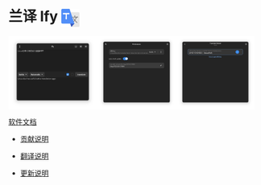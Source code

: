 # 兰译 lfy <img src="data/resources/icons/hicolor/scalable/apps/cool.ldr.lfy.svg" width = "36" height = "36" alt="兰译" align=center />

<center>
<div style="display: flex;">
    <img src="https://raw.githubusercontent.com/ldrfy/docs/main/images/main.png" alt="首页" style="width: 35%;">
    <img src="https://raw.githubusercontent.com/ldrfy/docs/main/images/preference.png" alt="设置1" style="width: 31%;">
    <img src="https://raw.githubusercontent.com/ldrfy/docs/main/images/server-preference.png" alt="设置2" style="width: 31%;">
</div>
</center>

[软件文档](https://github.com/ldrfy/docs)

- [贡献说明](https://github.com/ldrfy/docs/CONTRIBUTE.md)

- [翻译说明](https://github.com/ldrfy/docs/TRANSLATE.md)

- [更新说明](https://github.com/ldrfy/docs/CHANGELOG.md)
